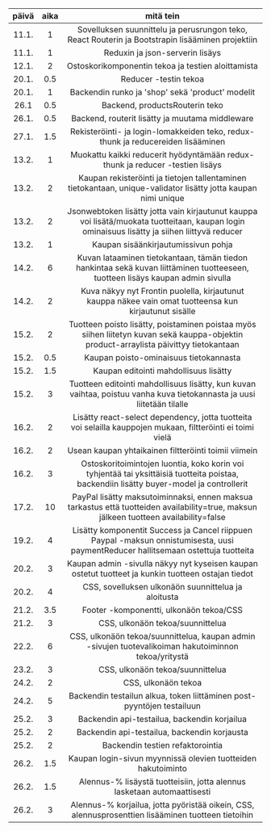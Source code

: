 | päivä | aika | mitä tein |
|:-----:|:----:|:-----:|
| 11.1. |  1   | Sovelluksen suunnittelu ja perusrungon teko, React Routerin ja Bootstrapin lisääminen projektiin |
| 11.1. |  1   | Reduxin ja json-serverin lisäys |
| 12.1. |  2   | Ostoskorikomponentin tekoa ja testien aloittamista |
| 20.1. |  0.5 | Reducer -testin tekoa |
| 20.1. |  1   | Backendin runko ja 'shop' sekä 'product' modelit |
| 26.1  |  0.5 | Backend, productsRouterin teko |
| 26.1. |  0.5 | Backend, routerit lisätty ja muutama middleware |
| 27.1. |  1.5 | Rekisteröinti- ja login-lomakkeiden teko, redux-thunk ja reducereiden lisääminen |
| 13.2. |  1   | Muokattu kaikki reducerit hyödyntämään redux-thunk ja reducer -testien lisäys |
| 13.2. |  2   | Kaupan rekisteröinti ja tietojen tallentaminen tietokantaan, unique-validator lisätty jotta kaupan nimi unique |
| 13.2. |  2   | Jsonwebtoken lisätty jotta vain kirjautunut kauppa voi lisätä/muokata tuotteitaan, kaupan login ominaisuus lisätty ja siihen liittyvä reducer |
| 13.2. |  1   | Kaupan sisäänkirjautumissivun pohja |
| 14.2. |  6   | Kuvan lataaminen tietokantaan, tämän tiedon hankintaa sekä kuvan liittäminen tuotteeseen, tuotteen lisäys kaupan admin sivulla |
| 14.2. |  2   | Kuva näkyy nyt Frontin puolella, kirjautunut kauppa näkee vain omat tuotteensa kun kirjautunut sisälle |
| 15.2. |  2   | Tuotteen poisto lisätty, poistaminen poistaa myös siihen liitetyn kuvan sekä kauppa-objektin product-arraylista päivittyy tietokantaan |
| 15.2. |  0.5 | Kaupan poisto-ominaisuus tietokannasta |
| 15.2. |  1.5 | Kaupan editointi mahdollisuus lisätty |
| 15.2. |  3   | Tuotteen editointi mahdollisuus lisätty, kun kuvan vaihtaa, poistuu vanha kuva tietokannasta ja uusi liitetään tilalle |
| 16.2. |  2   | Lisätty react-select dependency, jotta tuotteita voi selailla kauppojen mukaan, filtteröinti ei toimi vielä |
| 16.2. |  2   | Usean kaupan yhtaikainen filtteröinti toimii viimein |
| 16.2. |  3   | Ostoskoritoimintojen luontia, koko korin voi tyhjentää tai yksittäisiä tuotteita poistaa, backendiin lisätty buyer-model ja controllerit |
| 17.2. |  10  | PayPal lisätty maksutoiminnaksi, ennen maksua tarkastus että tuotteiden availability=true, maksun jälkeen tuotteen availability=false |
| 19.2. |  4   | Lisätty komponentit Success ja Cancel riippuen Paypal -maksun onnistumisesta, uusi paymentReducer hallitsemaan ostettuja tuotteita |
| 20.2. |  3   | Kaupan admin -sivulla näkyy nyt kyseisen kaupan ostetut tuotteet ja kunkin tuotteen ostajan tiedot |
| 20.2. |  4   | CSS, sovelluksen ulkonäön suunnittelua ja aloitusta |
| 21.2. |  3.5 | Footer -komponentti, ulkonäön tekoa/CSS |
| 21.2. |  3   | CSS, ulkonäön tekoa/suunnittelua |
| 22.2. |  6   | CSS, ulkonäön tekoa/suunnittelua, kaupan admin -sivujen tuotevalikoiman hakutoiminnon tekoa/yritystä |
| 23.2. |  3   | CSS, ulkonäön tekoa/suunnittelua |
| 24.2. |  2   | CSS, ulkonäön tekoa |
| 24.2. |  5   | Backendin testailun alkua, token liittäminen post-pyyntöjen testailuun |
| 25.2. |  3   | Backendin api-testailua, backendin korjailua |
| 25.2. |  2   | Backendin api-testailua, backendin korjausta |
| 25.2. |  2   | Backendin testien refaktorointia |
| 26.2. |  1.5 | Kaupan login-sivun myynnissä olevien tuotteiden hakutoiminto |
| 26.2. |  1.5 | Alennus-% lisäystä tuotteisiin, jotta alennus lasketaan automaattisesti |
| 26.2. |  3   | Alennus-% korjailua, jotta pyöristää oikein, CSS, alennusprosenttien lisääminen tuotteen tietoihin |